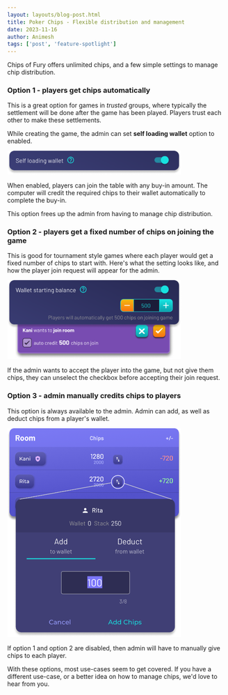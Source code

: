 ```yaml
---
layout: layouts/blog-post.html
title: Poker Chips - Flexible distribution and management
date: 2023-11-16
author: Animesh
tags: ['post', 'feature-spotlight']
---
```


Chips of Fury offers unlimited chips, and a few simple settings to manage chip distribution.

### Option 1 - players get chips automatically
This is a great option for games in _trusted_ groups, where typically the settlement will be done after the game has been
played. Players trust each other to make these settlements.

While creating the game, the admin can set **self loading wallet** option to enabled.

<img src="/images/screenshots/chip_management_screenshot_2.png" width="400">

When enabled, players can join the table with any buy-in amount. The computer will credit the required chips to
their wallet automatically to complete the buy-in.

This option frees up the admin from having to manage chip distribution.

### Option 2 - players get a fixed number of chips on joining the game
This is good for tournament style games where each player would get a fixed number of chips to start with. Here's what
the setting looks like, and how the player join request will appear for the admin.

<img src="/images/screenshots/chip_management_screenshot_1.png" width="400">

If the admin wants to accept the player into the game, but not give them chips, they can unselect the checkbox before 
accepting their join request.

### Option 3 - admin manually credits chips to players
This option is always available to the admin. Admin can add, as well as deduct chips from a player's wallet.

<img src="/images/screenshots/chip_management_screenshot_3.png" width="400">

If option 1 and option 2 are disabled, then admin will have to manually give chips to each player.

With these options, most use-cases seem to get covered. If you have a different use-case, or a better idea
on how to manage chips, we'd love to hear from you.
